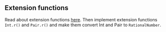 ## Extension functions

Read about extension functions [here](http://kotlinlang.org/docs/reference/extensions.html).
Then implement extension functions `Int.r()` and `Pair.r()` and make them convert Int and Pair to `RationalNumber`.